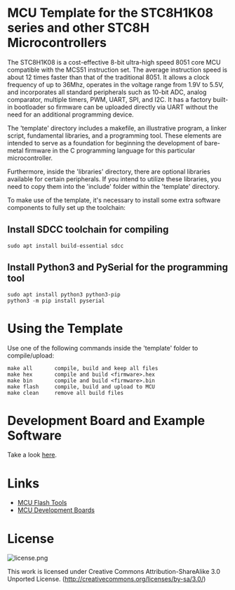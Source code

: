 # MCU Template for the STC8H1K08 series and other STC8H Microcontrollers
The STC8H1K08 is a cost-effective 8-bit ultra-high speed 8051 core MCU compatible with the MCS51 instruction set. The average instruction speed is about 12 times faster than that of the traditional 8051. It allows a clock frequency of up to 36Mhz, operates in the voltage range from 1.9V to 5.5V, and incorporates all standard peripherals such as 10-bit ADC, analog comparator, multiple timers, PWM, UART, SPI, and I2C. It has a factory built-in bootloader so firmware can be uploaded directly via UART without the need for an additional programming device.

The 'template' directory includes a makefile, an illustrative program, a linker script, fundamental libraries, and a programming tool. These elements are intended to serve as a foundation for beginning the development of bare-metal firmware in the C programming language for this particular microcontroller.

Furthermore, inside the 'libraries' directory, there are optional libraries available for certain peripherals. If you intend to utilize these libraries, you need to copy them into the 'include' folder within the 'template' directory.

To make use of the template, it's necessary to install some extra software components to fully set up the toolchain:

## Install SDCC toolchain for compiling
```
sudo apt install build-essential sdcc
```

## Install Python3 and PySerial for the programming tool
```
sudo apt install python3 python3-pip
python3 -m pip install pyserial
```

# Using the Template
Use one of the following commands inside the 'template' folder to compile/upload:

```
make all       compile, build and keep all files
make hex       compile and build <firmware>.hex
make bin       compile and build <firmware>.bin
make flash     compile, build and upload to MCU
make clean     remove all build files
```

# Development Board and Example Software
Take a look [here](https://github.com/wagiminator/Development-Boards/tree/main/STC8H1K08_DevBoard).

# Links
- [MCU Flash Tools](https://github.com/wagiminator/MCU-Flash-Tools)
- [MCU Development Boards](https://github.com/wagiminator/Development-Boards)

# License

![license.png](https://i.creativecommons.org/l/by-sa/3.0/88x31.png)

This work is licensed under Creative Commons Attribution-ShareAlike 3.0 Unported License. 
(http://creativecommons.org/licenses/by-sa/3.0/)

